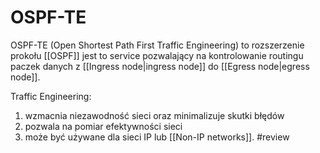# OSPF-TE
OSPF-TE (Open Shortest Path First Traffic Engineering) to rozszerzenie prokołu [[OSPF]] jest to service pozwalający na kontrolowanie routingu paczek danych z [[Ingress node|ingress node]] do [[Egress node|egress node]].

Traffic Engineering:
1. wzmacnia niezawodność sieci oraz minimalizuje skutki błędów
2. pozwala na pomiar efektywności sieci
3. może być używane dla sieci IP lub [[Non-IP networks]]. #review